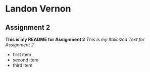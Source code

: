 # Landon Vernon
## Assignment 2
**This is my README for Assignment 2**
*This is my Italicized Text for Assignment 2*
- first item
- second item
- third item
